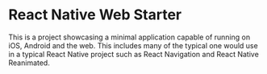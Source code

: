 # React Native Web Starter

This is a project showcasing a minimal application capable of running on iOS, Android and the web. This includes many of the typical one would use in a typical React Native project such as React Navigation and React Native Reanimated.
